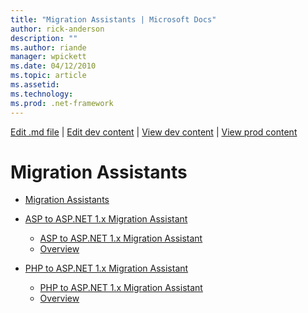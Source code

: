 ```yaml
---
title: "Migration Assistants | Microsoft Docs"
author: rick-anderson
description: ""
ms.author: riande
manager: wpickett
ms.date: 04/12/2010
ms.topic: article
ms.assetid: 
ms.technology: 
ms.prod: .net-framework
---
```

[Edit .md file](C:\Projects\msc\dev\Msc.Www\Web.ASP\App_Data\github\downloads\archived-v11\index.md) | [Edit dev content](http://www.aspdev.net/umbraco#/content/content/edit/36259) | [View dev content](http://docs.aspdev.net/tutorials/downloads/archived-v11/migration-assistants/index.html) | [View prod content](http://www.asp.net/downloads/archived-v11/migration-assistants)

Migration Assistants
====================
- [Migration Assistants](overview.md)
- [ASP to ASP.NET 1.x Migration Assistant](asp-to-aspnet/index.md)

    - [ASP to ASP.NET 1.x Migration Assistant](asp-to-aspnet/overview.md)
    - [Overview](asp-to-aspnet/overview.md)
- [PHP to ASP.NET 1.x Migration Assistant](php-to-aspnet/index.md)

    - [PHP to ASP.NET 1.x Migration Assistant](php-to-aspnet/overview.md)
    - [Overview](php-to-aspnet/overview.md)